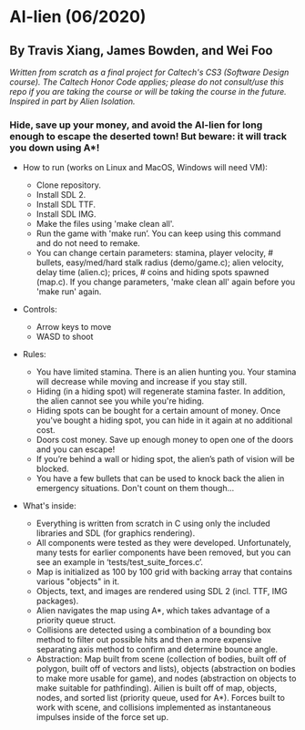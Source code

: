 # AI-lien (06/2020)

## By Travis Xiang, James Bowden, and Wei Foo

*Written from scratch as a final project for Caltech's CS3 (Software Design course). The Caltech Honor Code applies; please do not consult/use this repo if you are taking the course or will be taking the course in the future. Inspired in part by Alien Isolation.*

### Hide, save up your money, and avoid the AI-lien for long enough to escape the deserted town! But beware: it will track you down using A*! 

* How to run (works on Linux and MacOS, Windows will need VM):
	* Clone repository.
	* Install SDL 2. 
	* Install SDL TTF.
	* Install SDL IMG.
	* Make the files using 'make clean all'.
	* Run the game with 'make run’. You can keep using this command and do not need to remake.
	* You can change certain parameters: stamina, player velocity, # bullets, easy/med/hard stalk radius (demo/game.c); alien velocity, delay time (alien.c); prices, # coins and hiding spots spawned (map.c). If you change parameters, 'make clean all' again before you 'make run' again.

* Controls: 
	* Arrow keys to move
	* WASD to shoot

* Rules:
	* You have limited stamina. There is an alien hunting you. Your stamina will decrease while moving and increase if you stay still.
	* Hiding (in a hiding spot) will regenerate stamina faster. In addition, the alien cannot see you while you're hiding.
	* Hiding spots can be bought for a certain amount of money. Once you've bought a hiding spot, you can hide in it again at no additional cost.
	* Doors cost money. Save up enough money to open one of the doors and you can escape!
	* If you’re behind a wall or hiding spot, the alien’s path of vision will be blocked.
	* You have a few bullets that can be used to knock back the alien in emergency situations. Don't count on them though...

* What's inside:
	* Everything is written from scratch in C using only the included libraries and SDL (for graphics rendering).
	* All components were tested as they were developed. Unfortunately, many tests for earlier components have been removed, but you can see an example in ‘tests/test_suite_forces.c’.
	* Map is initialized as 100 by 100 grid with backing array that contains various "objects" in it. 
	* Objects, text, and images are rendered using SDL 2 (incl. TTF, IMG packages). 
	* Alien navigates the map using A*, which takes advantage of a priority queue struct.
	* Collisions are detected using a combination of a bounding box method to filter out possible hits and then a more expensive separating axis method to confirm and determine bounce angle.
	* Abstraction: Map built from scene (collection of bodies, built off of polygon, built off of vectors and lists), objects (abstraction on bodies to make more usable for game), and nodes (abstraction on objects to make suitable for pathfinding). Ailien is built off of map, objects, nodes, and sorted list (priority queue, used for A*). Forces built to work with scene, and collisions implemented as instantaneous impulses inside of the force set up.

